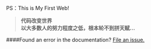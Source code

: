 PS：This is My First Web!
>**代码改变世界**<br>
>**以大多数人的努力程度之低，根本轮不到拼天赋...**

####Found an error in the documentation?  [File an issue.](https://github.com/yafeihan/YafeiWeb/issues/new)
